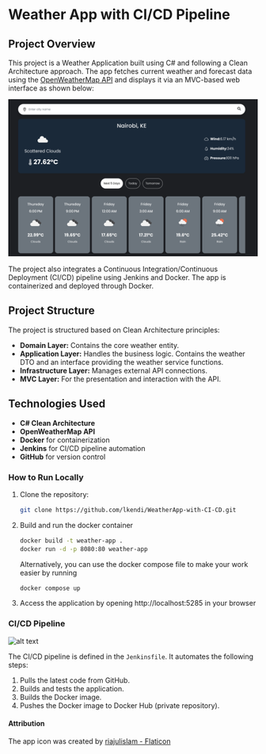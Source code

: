 # Weather App with CI/CD Pipeline

## Project Overview
This project is a Weather Application built using C# and following a Clean Architecture approach. The app fetches current weather and forecast data using the [OpenWeatherMap API](https://openweathermap.org/api) and displays it via an MVC-based web interface as shown below:

![weather app sceenshot](image.png)

The project also integrates a Continuous Integration/Continuous Deployment (CI/CD) pipeline using Jenkins and Docker. The app is containerized and deployed through Docker.

## Project Structure
The project is structured based on Clean Architecture principles:

- **Domain Layer:** Contains the core weather entity.
- **Application Layer:** Handles the business logic. Contains the weather DTO and an interface providing the weather service functions. 
- **Infrastructure Layer:** Manages external API connections.
- **MVC Layer:** For the presentation and interaction with the API.

## Technologies Used
- **C# Clean Architecture**
- **OpenWeatherMap API**
- **Docker** for containerization
- **Jenkins** for CI/CD pipeline automation
- **GitHub** for version control

### How to Run Locally
1. Clone the repository:
   ```bash
   git clone https://github.com/lkendi/WeatherApp-with-CI-CD.git
     ```
2. Build and run the docker container
    ```bash
    docker build -t weather-app .
    docker run -d -p 8080:80 weather-app
    ```
    Alternatively, you can use the docker compose file to make your work easier by running
    ```bash
    docker compose up
    ```
3. Access the application by opening http://localhost:5285 in your browser

### CI/CD Pipeline

![alt text](image-1.png)

The CI/CD pipeline is defined in the `Jenkinsfile`. It automates the following steps:

1.  Pulls the latest code from GitHub.
2.  Builds and tests the application.
3.  Builds the Docker image.
4.  Pushes the Docker image to Docker Hub (private repository).


#### Attribution
The app icon was created by [riajulislam - Flaticon](https://www.flaticon.com/authors/riajulislam) 
